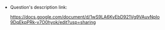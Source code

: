 + Question's description link:

    https://docs.google.com/document/d/1wS9LA6KyEbD921Vg9VAuvNpIo9DqEkpPRk-v7O0hyok/edit?usp=sharing